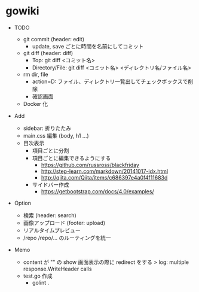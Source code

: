 # gowiki

* TODO
  * git commit (header: edit)
    * update, save ごとに時間を名前にしてコミット
  * git diff (header: diff)
    * Top: git diff <コミット名>
    * Directory/File: git diff <コミット名> <ディレクトリ名/ファイル名>
  * rm dir, file
    * action=D: ファイル、ディレクトリ一覧出してチェックボックスで削除
    * 確認画面
  * Docker 化

* Add
  * sidebar: 折りたたみ
  * main.css 編集 (body, h1 ...)
  * 目次表示
    * 項目ごとに分割
    * 項目ごとに編集できるようにする
      * https://github.com/russross/blackfriday
      * http://step-learn.com/markdown/20141017-idx.html
      * http://qiita.com/Qiita/items/c686397e4a0f4f11683d
    * サイドバー作成
      * https://getbootstrap.com/docs/4.0/examples/

* Option
  * 検索 (header: search)
  * 画像アップロード (footer: upload)
  * リアルタイムプレビュー 
  * /repo /repo/... のルーティングを統一


* Memo
  * content が "" の show 画面表示の際に redirect をする > log: multiple response.WriteHeader calls
  * test.go 作成
    * golint .
